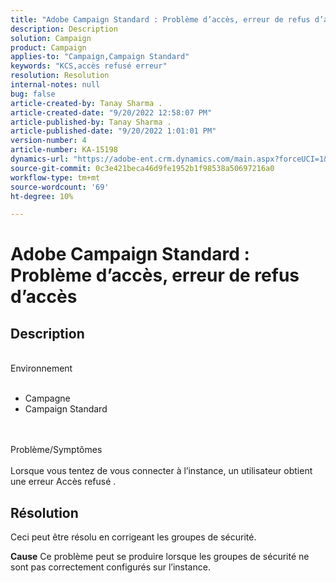 ```yaml
---
title: "Adobe Campaign Standard : Problème d’accès, erreur de refus d’accès"
description: Description
solution: Campaign
product: Campaign
applies-to: "Campaign,Campaign Standard"
keywords: "KCS,accès refusé erreur"
resolution: Resolution
internal-notes: null
bug: false
article-created-by: Tanay Sharma .
article-created-date: "9/20/2022 12:58:07 PM"
article-published-by: Tanay Sharma .
article-published-date: "9/20/2022 1:01:01 PM"
version-number: 4
article-number: KA-15198
dynamics-url: "https://adobe-ent.crm.dynamics.com/main.aspx?forceUCI=1&pagetype=entityrecord&etn=knowledgearticle&id=f4b308dc-e338-ed11-9db1-002248086735"
source-git-commit: 0c3e421beca46d9fe1952b1f98538a50697216a0
workflow-type: tm+mt
source-wordcount: '69'
ht-degree: 10%

---
```


# Adobe Campaign Standard : Problème d’accès, erreur de refus d’accès

## Description

<br>Environnement<br><br>
- Campagne
- Campaign Standard



<br><br>Problème/Symptômes<br><br>
Lorsque vous tentez de vous connecter à l’instance, un utilisateur obtient une erreur Accès refusé .


## Résolution




Ceci peut être résolu en corrigeant les groupes de sécurité.


<b>Cause</b>
Ce problème peut se produire lorsque les groupes de sécurité ne sont pas correctement configurés sur l’instance.
